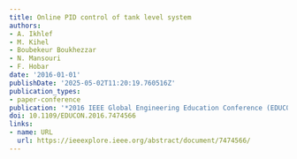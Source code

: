 ```yaml
---
title: Online PID control of tank level system
authors:
- A. Ikhlef
- M. Kihel
- Boubekeur Boukhezzar
- N. Mansouri
- F. Hobar
date: '2016-01-01'
publishDate: '2025-05-02T11:20:19.760516Z'
publication_types:
- paper-conference
publication: '*2016 IEEE Global Engineering Education Conference (EDUCON)*'
doi: 10.1109/EDUCON.2016.7474566
links:
- name: URL
  url: https://ieeexplore.ieee.org/abstract/document/7474566/
---
```

